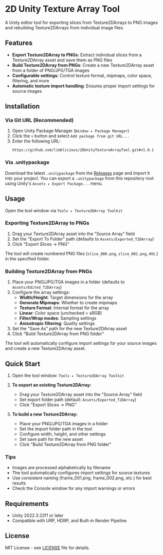# 2D Unity Texture Array Tool

A Unity editor tool for exporting slices from Texture2DArrays to PNG images and rebuilding Texture2DArrays from individual image files.

## Features

- **Export Texture2DArray to PNGs**: Extract individual slices from a Texture2DArray asset and save them as PNG files
- **Build Texture2DArray from PNGs**: Create a new Texture2DArray asset from a folder of PNG/JPG/TGA images
- **Configurable settings**: Control texture format, mipmaps, color space, filtering, and more
- **Automatic texture import handling**: Ensures proper import settings for source images

## Installation

### Via Git URL (Recommended)

1. Open Unity Package Manager (`Window ▸ Package Manager`)
2. Click the `+` button and select `Add package from git URL...`
3. Enter the following URL:
   ```
   https://github.com/limblicious/2DUnityTextureArrayTool.git#v1.0.1
   ```

### Via .unitypackage

Download the latest `.unitypackage` from the [Releases](https://github.com/limblicious/2DUnityTextureArrayTool/releases) page and import it into your project. You can export a `.unitypackage` from this repository root using Unity's `Assets ▸ Export Package...` menu.

## Usage

Open the tool window via `Tools ▸ Texture2DArray Toolkit`

### Exporting Texture2DArray to PNGs

1. Drag your Texture2DArray asset into the "Source Array" field
2. Set the "Export To Folder" path (defaults to `Assets/Exported_T2DArray`)
3. Click "Export Slices → PNG"

The tool will create numbered PNG files (`slice_000.png`, `slice_001.png`, etc.) in the specified folder.

### Building Texture2DArray from PNGs

1. Place your PNG/JPG/TGA images in a folder (defaults to `Assets/Edited_T2DArray`)
2. Configure the array settings:
   - **Width/Height**: Target dimensions for the array
   - **Generate Mipmaps**: Whether to create mipmaps
   - **Texture Format**: Internal format for the array
   - **Linear**: Color space (unchecked = sRGB)
   - **Filter/Wrap modes**: Sampling settings
   - **Anisotropic filtering**: Quality settings
3. Set the "Save As" path for the new Texture2DArray asset
4. Click "Build Texture2DArray from PNG folder"

The tool will automatically configure import settings for your source images and create a new Texture2DArray asset.

## Quick Start

1. Open the tool window: `Tools ▸ Texture2DArray Toolkit`
2. **To export an existing Texture2DArray:**
   - Drag your Texture2DArray asset into the "Source Array" field
   - Set export folder path (default: `Assets/Exported_T2DArray`)
   - Click "Export Slices → PNG"

3. **To build a new Texture2DArray:**
   - Place your PNG/JPG/TGA images in a folder
   - Set the import folder path in the tool
   - Configure width, height, and other settings
   - Set save path for the new asset
   - Click "Build Texture2DArray from PNG folder"

### Tips
- Images are processed alphabetically by filename
- The tool automatically configures import settings for source textures
- Use consistent naming (frame_001.png, frame_002.png, etc.) for best results
- Check the Console window for any import warnings or errors

## Requirements

- Unity 2022.3.22f1 or later
- Compatible with URP, HDRP, and Built-in Render Pipeline

## License

MIT License - see [LICENSE](LICENSE) file for details.